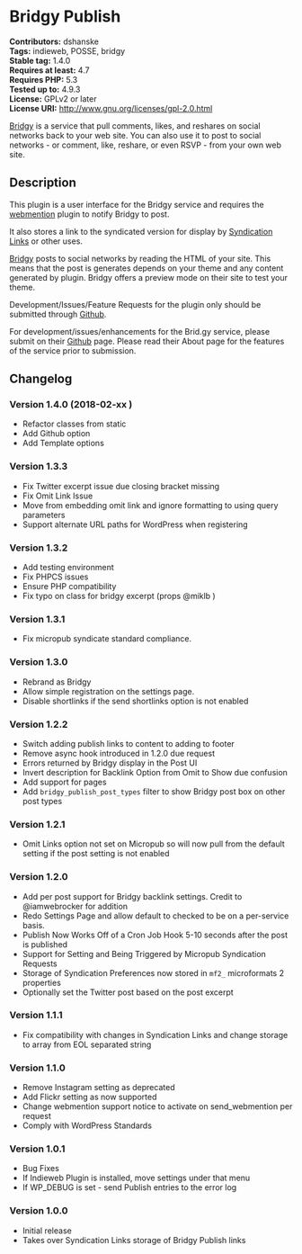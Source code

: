 # Bridgy Publish #
**Contributors:** dshanske  
**Tags:** indieweb, POSSE, bridgy  
**Stable tag:** 1.4.0  
**Requires at least:** 4.7  
**Requires PHP:** 5.3  
**Tested up to:** 4.9.3  
**License:** GPLv2 or later  
**License URI:** http://www.gnu.org/licenses/gpl-2.0.html  

[Bridgy](https://www.brid.gy) is a service that pull comments, likes, and reshares on social networks back to your web site. You can also use it to post to social networks - or comment, like, reshare, or even RSVP - from your own web site.

## Description ##

This plugin is a user interface for the Bridgy service and requires the [webmention](https://wordpress.org/plugins/webmention/) plugin to 
notify Bridgy to post. 

It also stores a link to the syndicated version for display by [Syndication Links](https://wordpress.org/plugins/syndication-links/) 
or other uses.

[Bridgy](https://www.brid.gy) posts to social networks by reading the HTML of your site. This means that the post is generates depends on your 
theme and any content generated by plugin. Bridgy offers a preview mode on their site to test your theme. 

Development/Issues/Feature Requests for the plugin only should be submitted through [Github](https://github.com/dshanske/bridgy-publish).

For development/issues/enhancements for the Brid.gy service, please submit on their [Github](https://github.com/snarfed/bridgy) page. Please read their About page for the features of the service prior to submission.


## Changelog ##

### Version 1.4.0 (2018-02-xx ) ###
* Refactor classes from static
* Add Github option
* Add Template options
### Version 1.3.3 ###
* Fix Twitter excerpt issue due closing bracket missing
* Fix Omit Link Issue
* Move from embedding omit link and ignore formatting to using query parameters
* Support alternate URL paths for WordPress when registering
### Version 1.3.2 ###
* Add testing environment
* Fix PHPCS issues
* Ensure PHP compatibility
* Fix typo on class for bridgy excerpt (props @miklb )
### Version 1.3.1 ###
* Fix micropub syndicate standard compliance.
### Version 1.3.0 ###
* Rebrand as Bridgy
* Allow simple registration on the settings page.
* Disable shortlinks if the send shortlinks option is not enabled
### Version 1.2.2 ###
* Switch adding publish links to content to adding to footer
* Remove async hook introduced in 1.2.0 due request
* Errors returned by Bridgy display in the Post UI
* Invert description for Backlink Option from Omit to Show due confusion
* Add support for pages
* Add `bridgy_publish_post_types` filter to show Bridgy post box on other post types
### Version 1.2.1 ###
* Omit Links option not set on Micropub so will now pull from the default setting if the post setting is not enabled
### Version 1.2.0 ###
* Add per post support for Bridgy backlink settings. Credit to @iamwebrocker for addition
* Redo Settings Page and allow default to checked to be on a per-service basis.
* Publish Now Works Off of a Cron Job Hook 5-10 seconds after the post is published
* Support for Setting and Being Triggered by Micropub Syndication Requests
* Storage of Syndication Preferences now stored in `mf2_` microformats 2 properties
* Optionally set the Twitter post based on the post excerpt
### Version 1.1.1 ###
* Fix compatibility with changes in Syndication Links and change storage to array from EOL separated string
### Version 1.1.0 ###
* Remove Instagram setting as deprecated
* Add Flickr setting as now supported
* Change webmention support notice to activate on send_webmention per request
* Comply with WordPress Standards
### Version 1.0.1 ###
* Bug Fixes
* If Indieweb Plugin is installed, move settings under that menu
* If WP_DEBUG is set - send Publish entries to the error log
### Version 1.0.0 ###
* Initial release
* Takes over Syndication Links storage of Bridgy Publish links
